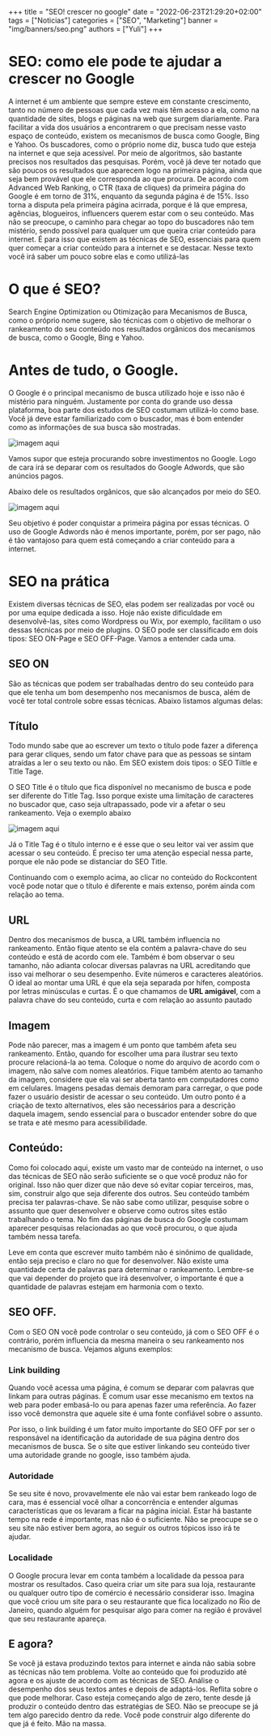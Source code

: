 +++
title = "SEO! crescer no google"
date = "2022-06-23T21:29:20+02:00"
tags = ["Noticias"]
categories = ["SEO", "Marketing"]
banner = "img/banners/seo.png"
authors = ["Yuli"]
+++

# SEO: como ele pode te ajudar a crescer no Google

A internet é um ambiente que sempre esteve em constante crescimento, tanto no número de pessoas que cada vez mais têm acesso a ela, como na quantidade de sites, blogs e páginas na web que surgem diariamente.
Para facilitar a vida dos usuários a encontrarem o que precisam nesse vasto espaço de conteúdo, existem os mecanismos de busca como Google, Bing e Yahoo.
Os buscadores, como o próprio nome diz, busca tudo que esteja na internet e que seja acessível. Por meio de algoritmos, são bastante precisos nos resultados das pesquisas.
Porém, você já deve ter notado que são poucos os resultados que aparecem logo na primeira página, ainda que seja bem provável que ele corresponda ao que procura. De acordo com Advanced Web Ranking, o CTR (taxa de cliques) da primeira página do Google  é em torno de 31%, enquanto da segunda página é de 15%.
Isso torna a disputa pela primeira página acirrada, porque é lá que empresa, agências, blogueiros, influencers querem estar com o seu conteúdo. Mas não se preocupe, o caminho para chegar ao topo do buscadores não tem mistério, sendo possível para qualquer um que queira criar conteúdo para internet.
É para isso que existem as técnicas de SEO, essenciais para quem quer começar a criar conteúdo para a internet e se destacar. Nesse texto você irá saber um pouco sobre elas e como utilizá-las

# O que é SEO?
Search Engine Optimization ou Otimização para Mecanismos de Busca, como o próprio nome sugere, são técnicas com o objetivo de melhorar o rankeamento do seu conteúdo nos resultados orgânicos dos mecanismos de busca, como o Google, Bing e Yahoo.

# Antes de tudo, o Google.
O Google é o principal mecanismo de busca utilizado hoje e isso não é mistério para ninguém. Justamente por conta do grande uso dessa plataforma, boa parte dos estudos de SEO costumam utilizá-lo como base.
Você já deve estar familiarizado com o buscador, mas é bom entender como as informações de sua busca são mostradas.

![imagem aqui](../../static/img/banners/seo1.png)

Vamos supor que esteja procurando sobre investimentos no Google. Logo de cara irá se deparar com os resultados do Google Adwords, que são anúncios pagos.

Abaixo dele os resultados orgânicos, que são alcançados por meio do SEO.

![imagem aqui](../../static/img/banners/seo1.png)


Seu objetivo é poder conquistar a primeira página por essas técnicas. O uso de Google Adwords não é menos importante, porém, por ser pago, não é tão vantajoso para quem está começando a criar conteúdo para a internet.

# SEO na prática
Existem diversas técnicas de SEO, elas podem ser realizadas por você ou por uma equipe dedicada a isso. Hoje não existe dificuldade em desenvolvê-las, sites como Wordpress ou Wix, por exemplo, facilitam o uso dessas técnicas por meio de plugins.
O SEO pode ser classificado em dois tipos: SEO ON-Page e SEO OFF-Page. Vamos a entender cada uma.

## SEO ON
São as técnicas que podem ser trabalhadas dentro do seu conteúdo para que ele tenha um bom desempenho nos mecanismos de busca, além de você ter total controle sobre essas técnicas. Abaixo listamos algumas delas:

## Título
Todo mundo sabe que ao escrever um texto o título pode fazer a diferença para gerar cliques, sendo um fator chave para que as pessoas se sintam atraídas a ler o seu texto ou não. Em SEO existem dois tipos: o SEO Tiltle e Title Tage.

O SEO Title é o título que fica disponível no mecanismo de busca e pode ser diferente do Title Tag. Isso porque existe uma limitação de caracteres no buscador que, caso seja ultrapassado, pode vir a afetar o seu rankeamento. Veja o exemplo abaixo

![imagem aqui](../../static/img/banners/seo1.png)

Já o Title Tag é o título interno e é esse que o seu leitor vai ver assim que acessar o seu conteúdo. É preciso ter uma atenção especial nessa parte, porque ele não pode se distanciar do SEO Title.

Continuando com o exemplo acima, ao clicar no conteúdo do Rockcontent você pode notar que o título é diferente e mais extenso, porém ainda com relação ao tema.

## URL
Dentro dos mecanismos de busca, a URL também influencia no rankeamento. Então fique atento se ela contém a palavra-chave do seu conteúdo e está de acordo com ele. Também é bom observar o seu tamanho, não adianta colocar diversas palavras na URL acreditando que isso vai melhorar o seu desempenho.
Evite números e caracteres aleatórios. O ideal ao montar uma URL é que ela seja separada por hífen, composta por letras minúsculas e curtas. É o que chamamos de **URL amigável**, com a palavra chave do seu conteúdo, curta e com relação ao assunto pautado

## Imagem
Pode não parecer, mas a imagem é um ponto que também afeta seu rankeamento. Então, quando for escolher uma para ilustrar seu texto procure relacioná-la ao tema. Coloque o nome do arquivo de acordo com o imagem, não salve com nomes aleatórios.
Fique também atento ao tamanho da imagem, considere que ela vai ser aberta tanto em computadores como em celulares. Imagens pesadas demais demoram para carregar, o que pode fazer o usuário desistir de acessar o seu conteúdo.
Um outro ponto é a criação de texto alternativos, eles são necessários para a descrição daquela imagem, sendo essencial para o buscador entender sobre do que se trata e até mesmo para acessibilidade.

## Conteúdo:
Como foi colocado aqui, existe um vasto mar de conteúdo na internet, o uso das técnicas de SEO não serão suficiente se o que você produz não for original. Isso não quer dizer que não deve só evitar copiar terceiros, mas, sim, construir algo que seja diferente dos outros.
Seu conteúdo também precisa ter palavras-chave. Se não sabe como utilizar, pesquise sobre o assunto que quer desenvolver e observe como outros sites estão trabalhando o tema. No fim das páginas de busca do Google costumam aparecer pesquisas relacionadas ao que você procurou, o que ajuda também nessa tarefa.

Leve em conta que escrever muito também não é sinônimo de qualidade, então seja preciso e claro no que for desenvolver. Não existe uma quantidade certa de palavras para determinar o rankeamento. Lembre-se que vai depender do projeto que irá desenvolver, o importante é que a quantidade de palavras estejam em harmonia com o texto.

## SEO OFF.
Com o SEO ON você pode controlar o seu conteúdo, já com o SEO OFF é o contrário, porém influencia da mesma maneira o seu rankeamento nos mecanismo de busca. Vejamos alguns exemplos:
### Link building
Quando você acessa uma página, é comum se deparar com palavras que linkam para outras páginas. É comum usar esse mecanismo em textos na web para poder embasá-lo ou para apenas fazer uma referência. Ao fazer isso você demonstra que aquele site é uma fonte confiável sobre o assunto.

Por isso, o link building é um fator muito importante do SEO OFF por ser o responsável na identificação da autoridade de sua página dentro dos mecanismos de busca. Se o site que estiver linkando seu conteúdo tiver uma autoridade grande no google, isso também ajuda.

### Autoridade
Se seu site é novo, provavelmente ele não vai estar bem rankeado logo de cara, mas é essencial você olhar a concorrência e entender algumas características que os levaram a ficar na página inicial.
Estar há bastante tempo na rede é importante, mas não é o suficiente. Não se preocupe se o seu site não estiver bem agora, ao seguir os outros tópicos isso irá te ajudar.
### Localidade
O Google procura levar em conta também a localidade da pessoa para mostrar os resultados. Caso queira criar um site para sua loja, restaurante ou qualquer outro tipo de comércio é necessário considerar isso.
Imagina que você criou um site para o seu restaurante que fica localizado no Rio de Janeiro, quando alguém for pesquisar algo para comer na região é provável que seu restaurante apareça.

## E agora?
Se você já estava produzindo textos para internet e ainda não sabia sobre as técnicas não tem problema. Volte ao conteúdo que foi produzido até agora e os ajuste de acordo com as técnicas de SEO. Análise o desempenho dos seus textos antes e depois de adaptá-los. Reflita sobre o que pode melhorar.
Caso esteja começando algo de zero, tente desde já produzir o conteúdo dentro das estratégias de SEO. Não se preocupe se já tem algo parecido dentro da rede. Você pode construir algo diferente do que já é feito. Mão na massa.











